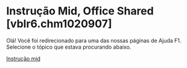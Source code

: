 
# Instrução Mid, Office Shared [vblr6.chm1020907]

Olá! Você foi redirecionado para uma das nossas páginas de Ajuda F1. Selecione o tópico que estava procurando abaixo.

[Instrução mid](http://msdn.microsoft.com/library/a9923853-55d5-5b50-d422-57cba84d9f47%28Office.15%29.aspx)

